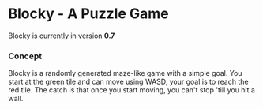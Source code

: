 # Blocky - A Puzzle Game
Blocky is currently in version **0.7**

### Concept
Blocky is a randomly generated maze-like game with a simple goal.
You start at the green tile and can move using WASD, your goal is to reach the red tile.
The catch is that once you start moving, you can't stop 'till you hit a wall.
